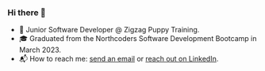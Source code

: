 ### Hi there 👋


- 🔭 Junior Software Developer @ Zigzag Puppy Training.
- 🎓 Graduated from the Northcoders Software Development Bootcamp in March 2023.
- 📬 How to reach me: [send an email](leahb_96@hotmail.co.uk) or [reach out on LinkedIn](https://www.linkedin.com/in/leahrbanks).
